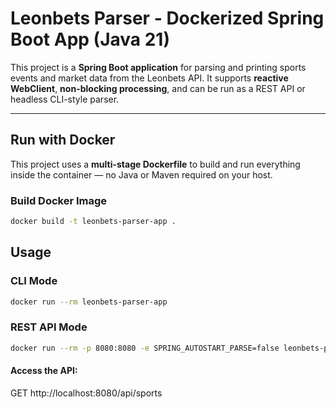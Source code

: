 # Leonbets Parser - Dockerized Spring Boot App (Java 21)

This project is a **Spring Boot application** for parsing and printing sports events and market data from the Leonbets API. It supports **reactive WebClient**, **non-blocking processing**, and can be run as a REST API or headless CLI-style parser.

---

## Run with Docker

This project uses a **multi-stage Dockerfile** to build and run everything inside the container — no Java or Maven required on your host.

### Build Docker Image

```bash
docker build -t leonbets-parser-app .
```

## Usage

### CLI Mode

```bash
docker run --rm leonbets-parser-app
```


### REST API Mode

```bash
docker run --rm -p 8080:8080 -e SPRING_AUTOSTART_PARSE=false leonbets-parser-app
```

#### Access the API:
GET http://localhost:8080/api/sports

